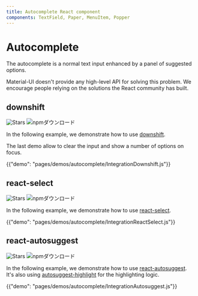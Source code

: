 ```yaml
---
title: Autocomplete React component
components: TextField, Paper, MenuItem, Popper
---
```

# Autocomplete

<p class="description">The autocomplete is a normal text input enhanced by a panel of suggested options.</p>

Material-UI doesn't provide any high-level API for solving this problem. We encourage people relying on the solutions the React community has built.

## downshift

![Stars](https://img.shields.io/github/stars/paypal/downshift.svg?style=social&label=Stars) ![npmダウンロード](https://img.shields.io/npm/dm/downshift.svg)

In the following example, we demonstrate how to use [downshift](https://github.com/paypal/downshift).

The last demo allow to clear the input and show a number of options on focus.

{{"demo": "pages/demos/autocomplete/IntegrationDownshift.js"}}

## react-select

![Stars](https://img.shields.io/github/stars/JedWatson/react-select.svg?style=social&label=Stars) ![npmダウンロード](https://img.shields.io/npm/dm/react-select.svg)

In the following example, we demonstrate how to use [react-select](https://github.com/JedWatson/react-select).

{{"demo": "pages/demos/autocomplete/IntegrationReactSelect.js"}}

## react-autosuggest

![Stars](https://img.shields.io/github/stars/moroshko/react-autosuggest.svg?style=social&label=Stars) ![npmダウンロード](https://img.shields.io/npm/dm/react-autosuggest.svg)

In the following example, we demonstrate how to use [react-autosuggest](https://github.com/moroshko/react-autosuggest). It's also using [autosuggest-highlight](https://www.npmjs.com/package/autosuggest-highlight) for the highlighting logic.

{{"demo": "pages/demos/autocomplete/IntegrationAutosuggest.js"}}